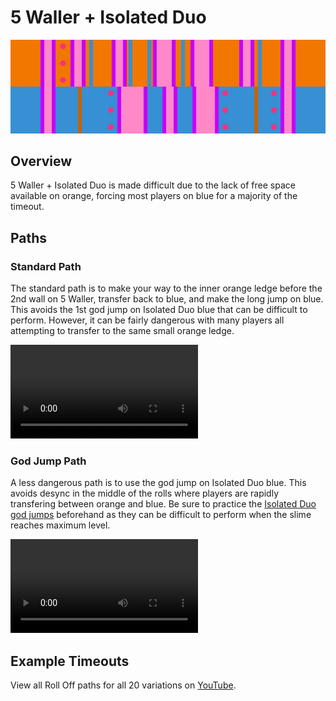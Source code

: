 # 5 Waller + Isolated Duo

![5 Waller + Isolated Duo](../images/variations/5-waller-isolated-duo.jpg)

## Overview

5 Waller + Isolated Duo is made difficult due to the lack of free space available on orange, forcing most players on blue for a majority of the timeout.

## Paths

### Standard Path

The standard path is to make your way to the inner orange ledge before the 2nd wall on 5 Waller, transfer back to blue, and make the long jump on blue. This avoids the 1st god jump on Isolated Duo blue that can be difficult to perform. However, it can be fairly dangerous with many players all attempting to transfer to the same small orange ledge.

<video controls>
  <source src="../../images/variations/5-waller-isolated-duo-standard-path.mp4" type="video/mp4">
</video>

### God Jump Path

A less dangerous path is to use the god jump on Isolated Duo blue. This avoids desync in the middle of the rolls where players are rapidly transfering between orange and blue. Be sure to practice the [Isolated Duo god jumps](../advanced/isolated-duo-god-jumps.md) beforehand as they can be difficult to perform when the slime reaches maximum level.

<video controls>
  <source src="../../images/variations/5-waller-isolated-duo-god-jump-path.mp4" type="video/mp4">
</video>

## Example Timeouts

View all Roll Off paths for all 20 variations on [YouTube](https://www.youtube.com/playlist?list=PLG_QNSp9ZgJLWYSNl4vY26VJCZeOQHO1F).

